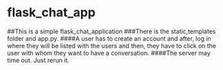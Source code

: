 # flask_chat_app
##This is a simple flask_chat_application
###There is the static,templates folder and app.py.
####A user has to create an account and after, log in where they will be listed with the users and then, they have to click on the user with whom they want to have a conversation.
####The server may time out. Just rerun it.
